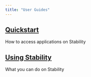 ```yaml
---
title: "User Guides"
---
```


<div class="docs-card-container">
<div class="row row-cols-1 row-cols-md-3a g-4">
  
  <div class="col">
    <div class="card card-body h-100 d-flex flex-column" >
    <a href="/quickstart" class="card-title card-link stretched-link"> <h2>Quickstart</h2></a>
    <p class="card-text">How to access applications on Stability</p>
</div>
  </div>

  <div class="col">
    <div class="card card-body h-100 d-flex flex-column">
    <a href="/using_stability" class="card-title card-link stretched-link"> <h2>Using Stability</h2></a>
    <p class="card-text">What you can do on Stability</p>
</div>
</div>
</div>
</div>